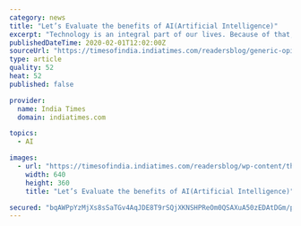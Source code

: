 ```yaml
---
category: news
title: "Let’s Evaluate the benefits of AI(Artificial Intelligence)"
excerpt: "Technology is an integral part of our lives. Because of that, it’s time to evaluate how we can better use the strengths of Computers and the use of “AI”(Artificial Intelligence). Technology has evolved beyond telling these machines what to do with the available data on a info, which it interprets and subsidizes our usage! Now machines can ..."
publishedDateTime: 2020-02-01T12:02:00Z
sourceUrl: "https://timesofindia.indiatimes.com/readersblog/generic-opinion/lets-evaluate-the-benefits-of-aiartificial-intelligence-9959/"
type: article
quality: 52
heat: 52
published: false

provider:
  name: India Times
  domain: indiatimes.com

topics:
  - AI

images:
  - url: "https://timesofindia.indiatimes.com/readersblog/wp-content/themes/blogstheme/images/readerblog-facebook.png"
    width: 640
    height: 360
    title: "Let’s Evaluate the benefits of AI(Artificial Intelligence)"

secured: "bqAWPpYzMjXs8sSaTGv4AqJDE8T9rSQjXKNSHPReOm0QSAXuA50zEDAtDGm/pcFQ7uU4wh4Rsn4xVabDjcgdKKzb7Pu4KVcJJmfSZ37qN3OFK60Y+ZplfLG9ST+rkPe6ahBVGT0pTg/+xW8SV9P0MZRHTWQPaUZV/JZHBvZi8poKsO5KnTb5oFcOTykw6gmV3znIoetGC6wPSCR/sDfpEEHOKFzk7ox6eVPYNsj5Bwhb6cJcz/ufSSIXMsB2F8iVo2eSnSu2ZDmAt6N5r2v71lvR+PNsM1gCZr2QvelB8+MWm33Qh3UbOLv8CPsmtD+A;PkB2ZWheEbIYN1tahTzSLA=="
---
```


